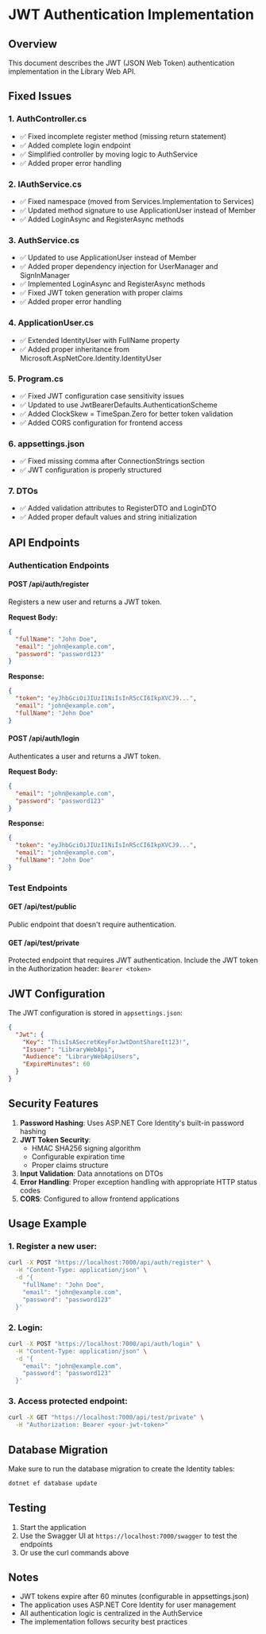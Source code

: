 # JWT Authentication Implementation

## Overview
This document describes the JWT (JSON Web Token) authentication implementation in the Library Web API.

## Fixed Issues

### 1. **AuthController.cs**
- ✅ Fixed incomplete register method (missing return statement)
- ✅ Added complete login endpoint
- ✅ Simplified controller by moving logic to AuthService
- ✅ Added proper error handling

### 2. **IAuthService.cs**
- ✅ Fixed namespace (moved from Services.Implementation to Services)
- ✅ Updated method signature to use ApplicationUser instead of Member
- ✅ Added LoginAsync and RegisterAsync methods

### 3. **AuthService.cs**
- ✅ Updated to use ApplicationUser instead of Member
- ✅ Added proper dependency injection for UserManager and SignInManager
- ✅ Implemented LoginAsync and RegisterAsync methods
- ✅ Fixed JWT token generation with proper claims
- ✅ Added proper error handling

### 4. **ApplicationUser.cs**
- ✅ Extended IdentityUser with FullName property
- ✅ Added proper inheritance from Microsoft.AspNetCore.Identity.IdentityUser

### 5. **Program.cs**
- ✅ Fixed JWT configuration case sensitivity issues
- ✅ Updated to use JwtBearerDefaults.AuthenticationScheme
- ✅ Added ClockSkew = TimeSpan.Zero for better token validation
- ✅ Added CORS configuration for frontend access

### 6. **appsettings.json**
- ✅ Fixed missing comma after ConnectionStrings section
- ✅ JWT configuration is properly structured

### 7. **DTOs**
- ✅ Added validation attributes to RegisterDTO and LoginDTO
- ✅ Added proper default values and string initialization

## API Endpoints

### Authentication Endpoints

#### POST /api/auth/register
Registers a new user and returns a JWT token.

**Request Body:**
```json
{
  "fullName": "John Doe",
  "email": "john@example.com",
  "password": "password123"
}
```

**Response:**
```json
{
  "token": "eyJhbGciOiJIUzI1NiIsInR5cCI6IkpXVCJ9...",
  "email": "john@example.com",
  "fullName": "John Doe"
}
```

#### POST /api/auth/login
Authenticates a user and returns a JWT token.

**Request Body:**
```json
{
  "email": "john@example.com",
  "password": "password123"
}
```

**Response:**
```json
{
  "token": "eyJhbGciOiJIUzI1NiIsInR5cCI6IkpXVCJ9...",
  "email": "john@example.com",
  "fullName": "John Doe"
}
```

### Test Endpoints

#### GET /api/test/public
Public endpoint that doesn't require authentication.

#### GET /api/test/private
Protected endpoint that requires JWT authentication.
Include the JWT token in the Authorization header: `Bearer <token>`

## JWT Configuration

The JWT configuration is stored in `appsettings.json`:

```json
{
  "Jwt": {
    "Key": "ThisIsASecretKeyForJwtDontShareIt123!",
    "Issuer": "LibraryWebApi",
    "Audience": "LibraryWebApiUsers",
    "ExpireMinutes": 60
  }
}
```

## Security Features

1. **Password Hashing**: Uses ASP.NET Core Identity's built-in password hashing
2. **JWT Token Security**: 
   - HMAC SHA256 signing algorithm
   - Configurable expiration time
   - Proper claims structure
3. **Input Validation**: Data annotations on DTOs
4. **Error Handling**: Proper exception handling with appropriate HTTP status codes
5. **CORS**: Configured to allow frontend applications

## Usage Example

### 1. Register a new user:
```bash
curl -X POST "https://localhost:7000/api/auth/register" \
  -H "Content-Type: application/json" \
  -d '{
    "fullName": "John Doe",
    "email": "john@example.com",
    "password": "password123"
  }'
```

### 2. Login:
```bash
curl -X POST "https://localhost:7000/api/auth/login" \
  -H "Content-Type: application/json" \
  -d '{
    "email": "john@example.com",
    "password": "password123"
  }'
```

### 3. Access protected endpoint:
```bash
curl -X GET "https://localhost:7000/api/test/private" \
  -H "Authorization: Bearer <your-jwt-token>"
```

## Database Migration

Make sure to run the database migration to create the Identity tables:

```bash
dotnet ef database update
```

## Testing

1. Start the application
2. Use the Swagger UI at `https://localhost:7000/swagger` to test the endpoints
3. Or use the curl commands above

## Notes

- JWT tokens expire after 60 minutes (configurable in appsettings.json)
- The application uses ASP.NET Core Identity for user management
- All authentication logic is centralized in the AuthService
- The implementation follows security best practices
